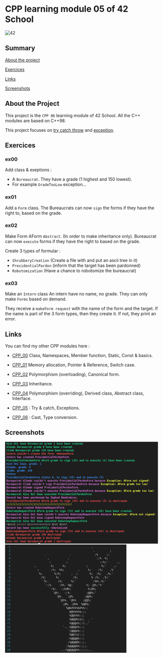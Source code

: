 # CPP learning module 05 of 42 School

![42](https://img.shields.io/static/v1?label=&labelColor=000000e&logo=42&message=project&color=000000&style=flate)

## Summary

[About the project](#about-the-project)

[Exercices](#exercices)

[Links](#links)

[Screenshots](#screenshots)

## About the Project

This project is the `CPP 06` learning module of 42 School.
All the C++ modules are based on C++98.

This project focuses on [try catch throw](https://learn.microsoft.com/fr-fr/cpp/cpp/try-throw-and-catch-statements-cpp?view=msvc-170) and [exception](https://en.cppreference.com/w/cpp/error/exception).

## Exercices

### ex00

Add class & exeptions :
- A `Bureaucrat`. They have a grade (1 highest and 150 lowest).
- For example `GradeTooLow`  exception...

### ex01

Add a `Form` class.
The Bureaucrats can now `sign` the forms if they have the right to, based on the grade.

### ex02

Make Form AForm `Abstract`. (In order to make inheritance only).
Bureaucrat can now `execute` forms if they have the right to based on the grade.

Create 3 types of formular : 
- `ShrubberyCreation` (Create a file with and put an ascii tree in it)
- `PresidentialPardon` (inform that the target has been pardonned)
- `Robotomization` (Have a chance to robotomize the bureaucrat)

### ex03 

Make an `Intern` class
An intern have no name, no grade. They can only make `Forms` based on demand.

They receive a `makeForm request` with the name of the form and the target. If the name is part of the 3 form types, then they create it. If not, they print an error.

## Links

You can find my other CPP modules here :
- [CPP_00](https://github.com/Kwro91/cpp00) Class, Namespaces, Member function, Static, Const & basics.

- [CPP_01](https://github.com/Kwro91/cpp01) Memory allocation, Pointer & Reference, Switch case.

- [CPP_02](https://github.com/Kwro91/cpp02) Polymorphism (overloading), Canonical form.

- [CPP_03](https://github.com/Kwro91/cpp03) Inheritance.

- [CPP_04](https://github.com/Kwro91/cpp04) Polymorphism (overriding), Derived class, Abstract class, Interface.

- [CPP_05](https://github.com/Kwro91/cpp05) : Try & catch, Exceptions.

- [CPP_06](https://github.com/Kwro91/cpp06) : Cast, Type conversion.

## Screenshots

<img width="684" alt="Run" src="img/screenex03.png">
<img width="400" alt="Run" src="img/tree.png">